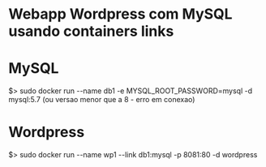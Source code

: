 Webapp Wordpress com MySQL usando containers links
============

# MySQL
$>  sudo docker run --name db1 -e MYSQL_ROOT_PASSWORD=mysql -d mysql:5.7 (ou versao menor que a 8 - erro em conexao)

# Wordpress
$>  sudo docker run --name wp1 --link db1:mysql -p 8081:80 -d wordpress






